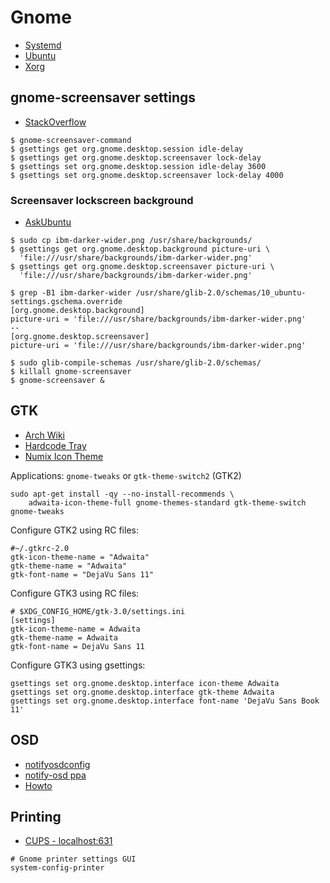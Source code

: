 # Gnome

* [Systemd](./systemd.md)
* [Ubuntu](./ubuntu.md)
* [Xorg](./xorg.md)

## gnome-screensaver settings

* [StackOverflow](http://superuser.com/questions/727120/make-gnome-screen-lock-after-1-hour-not-15-minutes)

```
$ gnome-screensaver-command
$ gsettings get org.gnome.desktop.session idle-delay
$ gsettings get org.gnome.desktop.screensaver lock-delay
$ gsettings set org.gnome.desktop.session idle-delay 3600
$ gsettings set org.gnome.desktop.screensaver lock-delay 4000
```

### Screensaver lockscreen background

* [AskUbuntu](https://askubuntu.com/a/1149151)

```
$ sudo cp ibm-darker-wider.png /usr/share/backgrounds/
$ gsettings get org.gnome.desktop.background picture-uri \
  'file:///usr/share/backgrounds/ibm-darker-wider.png'
$ gsettings get org.gnome.desktop.screensaver picture-uri \
  'file:///usr/share/backgrounds/ibm-darker-wider.png'

$ grep -B1 ibm-darker-wider /usr/share/glib-2.0/schemas/10_ubuntu-settings.gschema.override
[org.gnome.desktop.background]
picture-uri = 'file:///usr/share/backgrounds/ibm-darker-wider.png'
--
[org.gnome.desktop.screensaver]
picture-uri = 'file:///usr/share/backgrounds/ibm-darker-wider.png'

$ sudo glib-compile-schemas /usr/share/glib-2.0/schemas/
$ killall gnome-screensaver
$ gnome-screensaver &
```

## GTK

* [Arch Wiki](https://wiki.archlinux.org/title/GTK)
* [Hardcode Tray](https://github.com/bilelmoussaoui/Hardcode-Tray)
* [Numix Icon Theme](https://github.com/numixproject/numix-icon-theme)

Applications: `gnome-tweaks` or `gtk-theme-switch2` (GTK2)

```
sudo apt-get install -qy --no-install-recommends \
    adwaita-icon-theme-full gnome-themes-standard gtk-theme-switch gnome-tweaks
```

Configure GTK2 using RC files:
```
#~/.gtkrc-2.0
gtk-icon-theme-name = "Adwaita"
gtk-theme-name = "Adwaita"
gtk-font-name = "DejaVu Sans 11"
```
Configure GTK3 using RC files:
```
# $XDG_CONFIG_HOME/gtk-3.0/settings.ini
[settings]
gtk-icon-theme-name = Adwaita
gtk-theme-name = Adwaita
gtk-font-name = DejaVu Sans 11
```
Configure GTK3 using gsettings:
```
gsettings set org.gnome.desktop.interface icon-theme Adwaita
gsettings set org.gnome.desktop.interface gtk-theme Adwaita
gsettings set org.gnome.desktop.interface font-name 'DejaVu Sans Book 11'
```

## OSD

- [notifyosdconfig](https://github.com/amandeepg/notifyosdconfig)
- [notify-osd ppa](https://launchpad.net/~leolik/+archive/ubuntu/leolik)
- [Howto](http://www.webupd8.org/2016/05/customize-notifyosd-notification.html)

## Printing

* [CUPS - localhost:631](http://localhost:631)

```
# Gnome printer settings GUI
system-config-printer
```
